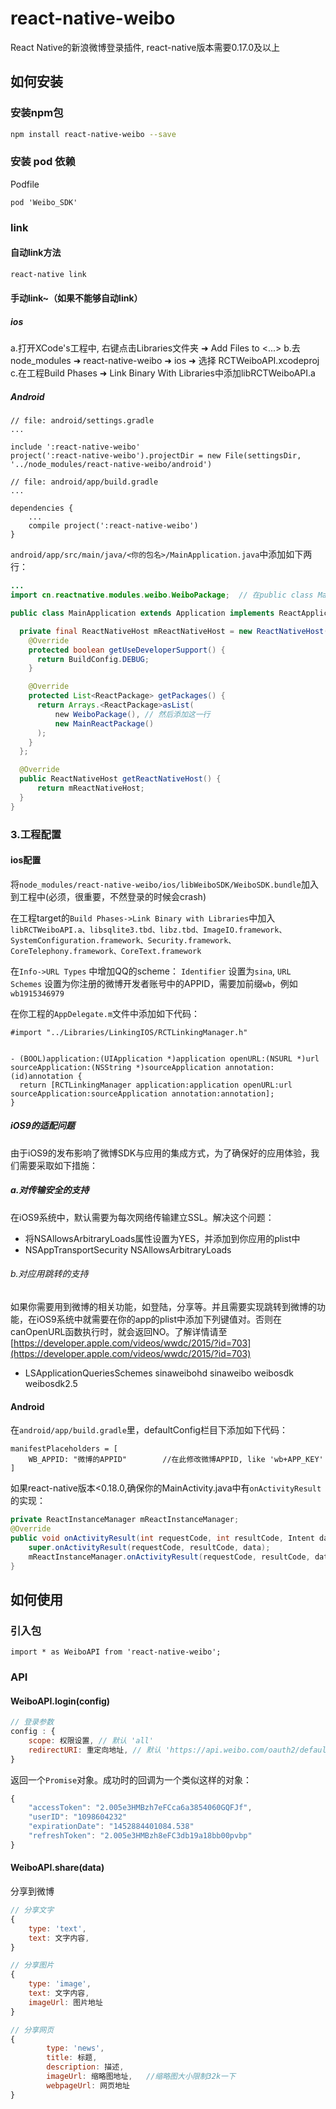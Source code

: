 # react-native-weibo

React Native的新浪微博登录插件, react-native版本需要0.17.0及以上

## 如何安装

### 安装npm包

```bash
npm install react-native-weibo --save
```

### 安装 pod 依赖

Podfile

```
pod 'Weibo_SDK'
```

### link

#### 自动link方法

```bash
react-native link
```

#### 手动link~（如果不能够自动link）

##### ios

a.打开XCode's工程中, 右键点击Libraries文件夹 ➜ Add Files to <...>
b.去node_modules ➜ react-native-weibo ➜ ios ➜ 选择 RCTWeiboAPI.xcodeproj
c.在工程Build Phases ➜ Link Binary With Libraries中添加libRCTWeiboAPI.a

##### Android

```
// file: android/settings.gradle
...

include ':react-native-weibo'
project(':react-native-weibo').projectDir = new File(settingsDir, '../node_modules/react-native-weibo/android')
```

```
// file: android/app/build.gradle
...

dependencies {
    ...
    compile project(':react-native-weibo')
}
```

`android/app/src/main/java/<你的包名>/MainApplication.java`中添加如下两行：

```java
...
import cn.reactnative.modules.weibo.WeiboPackage;  // 在public class MainApplication之前import

public class MainApplication extends Application implements ReactApplication {

  private final ReactNativeHost mReactNativeHost = new ReactNativeHost(this) {
    @Override
    protected boolean getUseDeveloperSupport() {
      return BuildConfig.DEBUG;
    }

    @Override
    protected List<ReactPackage> getPackages() {
      return Arrays.<ReactPackage>asList(
          new WeiboPackage(), // 然后添加这一行
          new MainReactPackage()
      );
    }
  };

  @Override
  public ReactNativeHost getReactNativeHost() {
      return mReactNativeHost;
  }
}
```

### 3.工程配置

#### ios配置

将`node_modules/react-native-weibo/ios/libWeiboSDK/WeiboSDK.bundle`加入到工程中(必须，很重要，不然登录的时候会crash)

在工程target的`Build Phases->Link Binary with Libraries`中加入`libRCTWeiboAPI.a、libsqlite3.tbd、libz.tbd、ImageIO.framework、SystemConfiguration.framework、Security.framework、CoreTelephony.framework、CoreText.framework`


在`Info->URL Types` 中增加QQ的scheme： `Identifier` 设置为`sina`, `URL Schemes` 设置为你注册的微博开发者账号中的APPID，需要加前缀`wb`，例如`wb1915346979`

在你工程的`AppDelegate.m`文件中添加如下代码：

```
#import "../Libraries/LinkingIOS/RCTLinkingManager.h"


- (BOOL)application:(UIApplication *)application openURL:(NSURL *)url sourceApplication:(NSString *)sourceApplication annotation:(id)annotation {
  return [RCTLinkingManager application:application openURL:url sourceApplication:sourceApplication annotation:annotation];
}

```

##### iOS9的适配问题

由于iOS9的发布影响了微博SDK与应用的集成方式，为了确保好的应用体验，我们需要采取如下措施：
##### a.对传输安全的支持
在iOS9系统中，默认需要为每次网络传输建立SSL。解决这个问题：

- 将NSAllowsArbitraryLoads属性设置为YES，并添加到你应用的plist中
- 
	<key>NSAppTransportSecurity</key>
	<dict>
	<key>NSAllowsArbitraryLoads</key>
	<true/>
	</dict>

###### b.对应用跳转的支持
如果你需要用到微博的相关功能，如登陆，分享等。并且需要实现跳转到微博的功能，在iOS9系统中就需要在你的app的plist中添加下列键值对。否则在canOpenURL函数执行时，就会返回NO。了解详情请至[https://developer.apple.com/videos/wwdc/2015/?id=703](https://developer.apple.com/videos/wwdc/2015/?id=703)

-
	<key>LSApplicationQueriesSchemes</key>
	<array>
		<string>sinaweibohd</string>
		<string>sinaweibo</string>
		<string>weibosdk</string>
		<string>weibosdk2.5</string>
	</array>
	

#### Android

在`android/app/build.gradle`里，defaultConfig栏目下添加如下代码：

```
manifestPlaceholders = [
    WB_APPID: "微博的APPID"		//在此修改微博APPID, like 'wb+APP_KEY'
]
```

如果react-native版本<0.18.0,确保你的MainActivity.java中有`onActivityResult`的实现：

```java
private ReactInstanceManager mReactInstanceManager;
@Override
public void onActivityResult(int requestCode, int resultCode, Intent data){
    super.onActivityResult(requestCode, resultCode, data);
    mReactInstanceManager.onActivityResult(requestCode, resultCode, data);
}
```

## 如何使用

### 引入包

```
import * as WeiboAPI from 'react-native-weibo';
```

### API

#### WeiboAPI.login(config)

```javascript
// 登录参数 
config : {	
	scope: 权限设置, // 默认 'all'
	redirectURI: 重定向地址, // 默认 'https://api.weibo.com/oauth2/default.html'(必须和sina微博开放平台中应用高级设置中的redirectURI设置的一致，不然会登录失败)
}
```

返回一个`Promise`对象。成功时的回调为一个类似这样的对象：

```javascript
{
	"accessToken": "2.005e3HMBzh7eFCca6a3854060GQFJf",
	"userID": "1098604232"
	"expirationDate": "1452884401084.538"	
	"refreshToken": "2.005e3HMBzh8eFC3db19a18bb00pvbp"
}
```

#### WeiboAPI.share(data)

分享到微博

```javascript
// 分享文字
{	
	type: 'text', 
	text: 文字内容,
}
```

```javascript
// 分享图片
{	
	type: 'image',
	text: 文字内容,	
	imageUrl: 图片地址	
}
```
```javascript
// 分享网页
{
        type: 'news',
        title: 标题,
        description: 描述,
        imageUrl: 缩略图地址,   //缩略图大小限制32k一下
        webpageUrl: 网页地址
}
```
